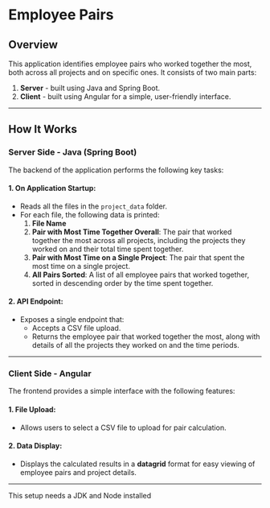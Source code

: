 # Employee Pairs

## Overview
This application identifies employee pairs who worked together the most, both across all projects and on specific ones. It consists of two main parts:

1. **Server** - built using Java and Spring Boot.
2. **Client** - built using Angular for a simple, user-friendly interface.

---

## How It Works

### Server Side - Java (Spring Boot)
The backend of the application performs the following key tasks:

#### 1. On Application Startup:
   - Reads all the files in the `project_data` folder.
   - For each file, the following data is printed:
     1. **File Name**
     2. **Pair with Most Time Together Overall**: The pair that worked together the most across all projects, including the projects they worked on and their total time spent together.
     3. **Pair with Most Time on a Single Project**: The pair that spent the most time on a single project.
     4. **All Pairs Sorted**: A list of all employee pairs that worked together, sorted in descending order by the time spent together.

#### 2. API Endpoint:
   - Exposes a single endpoint that:
     - Accepts a CSV file upload.
     - Returns the employee pair that worked together the most, along with details of all the projects they worked on and the time periods.

---

### Client Side - Angular
The frontend provides a simple interface with the following features:

#### 1. File Upload:
   - Allows users to select a CSV file to upload for pair calculation.

#### 2. Data Display:
   - Displays the calculated results in a **datagrid** format for easy viewing of employee pairs and project details.

---

This setup needs a JDK and Node installed

